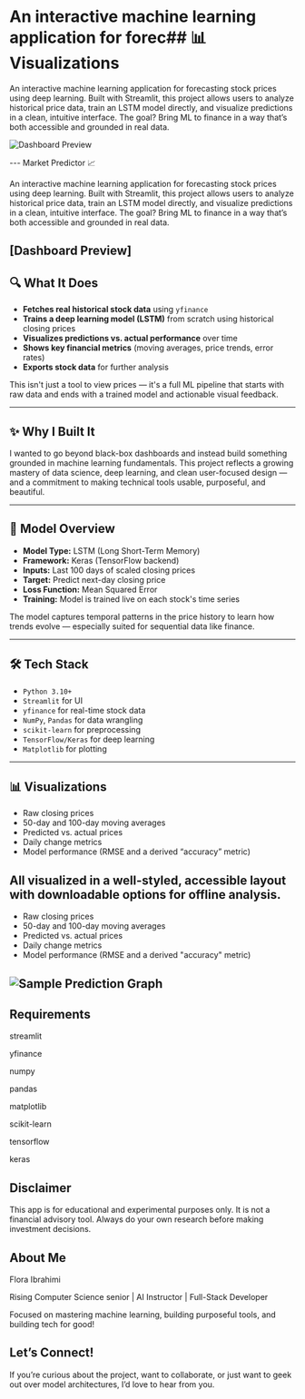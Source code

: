 # An interactive machine learning application for forec## 📊 Visualizations
An interactive machine learning application for forecasting stock prices using deep learning. Built with Streamlit, this project allows users to analyze historical price data, train an LSTM model directly, and visualize predictions in a clean, intuitive interface. The goal? Bring ML to finance in a way that’s both accessible and grounded in real data.

![Dashboard Preview](./images/dashboard-preview.png)

--- Market Predictor 📈

An interactive machine learning application for forecasting stock prices using deep learning. Built with Streamlit, this project allows users to analyze historical price data, train an LSTM model directly, and visualize predictions in a clean, intuitive interface. The goal? Bring ML to finance in a way that’s both accessible and grounded in real data.


[Dashboard Preview]
---

## 🔍 What It Does

- **Fetches real historical stock data** using `yfinance`
- **Trains a deep learning model (LSTM)** from scratch using historical closing prices
- **Visualizes predictions vs. actual performance** over time
- **Shows key financial metrics** (moving averages, price trends, error rates)
- **Exports stock data** for further analysis

This isn't just a tool to view prices — it's a full ML pipeline that starts with raw data and ends with a trained model and actionable visual feedback.

---

## ✨ Why I Built It

I wanted to go beyond black-box dashboards and instead build something grounded in machine learning fundamentals. This project reflects a growing mastery of data science, deep learning, and clean user-focused design — and a commitment to making technical tools usable, purposeful, and beautiful.

---

## 🧠 Model Overview

- **Model Type:** LSTM (Long Short-Term Memory)
- **Framework:** Keras (TensorFlow backend)
- **Inputs:** Last 100 days of scaled closing prices
- **Target:** Predict next-day closing price
- **Loss Function:** Mean Squared Error
- **Training:** Model is trained live on each stock's time series

The model captures temporal patterns in the price history to learn how trends evolve — especially suited for sequential data like finance.

---

## 🛠️ Tech Stack

- `Python 3.10+`
- `Streamlit` for UI
- `yfinance` for real-time stock data
- `NumPy`, `Pandas` for data wrangling
- `scikit-learn` for preprocessing
- `TensorFlow/Keras` for deep learning
- `Matplotlib` for plotting

---

## 📊 Visualizations

- Raw closing prices
- 50-day and 100-day moving averages
- Predicted vs. actual prices
- Daily change metrics
- Model performance (RMSE and a derived “accuracy” metric)

All visualized in a well-styled, accessible layout with downloadable options for offline analysis.
---
- Raw closing prices
- 50-day and 100-day moving averages
- Predicted vs. actual prices
- Daily change metrics
- Model performance (RMSE and a derived "accuracy" metric)

![Sample Prediction Graph](./images/sample-prediction.png)
---

## Requirements
streamlit

yfinance

numpy

pandas

matplotlib

scikit-learn

tensorflow

keras

## Disclaimer
This app is for educational and experimental purposes only. It is not a financial advisory tool. Always do your own research before making investment decisions.

## About Me
Flora Ibrahimi

Rising Computer Science senior | AI Instructor | Full-Stack Developer

Focused on mastering machine learning, building purposeful tools, and building tech for good!

## Let’s Connect! 
If you’re curious about the project, want to collaborate, or just want to geek out over model architectures, I’d love to hear from you.

